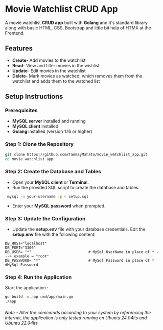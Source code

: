 # Movie Watchlist CRUD App

A movie watchlist **CRUD app** built with **Golang** and it's standard library along with basic HTML, CSS, Bootstrap and little bit help of HTMX at the Frontend.

## Features

- **Create**- Add movies to the watchlist
- **Read**- View and filter movies in the wishlist
- **Update**- Edit movies in the watchlist
- **Delete**- Mark movies as watched, which removes them from the watchlist and adds them to the watched list
  
## Setup Instructions

### Prerequisites

- **MySQL server** installed and running
- **MySQL client** installed
- **Golang** installed (version 1.16 or higher)
  
### Step 1: Clone the Repository

```sh
git clone https://github.com/TanmayMahato/movie_watchlist_app.git
cd movie_watchlist_app
```

### Step 2: Create the Database and Tables

- Open your **MySQL client** or **Terminal**.
- Run the provided SQL script to create the database and tables.

```sh
 mysql -u your-username -p < setup.sql
 ```

- Enter your **MySQL password** when prompted.

### Step 3: Update the Configuration

- Update the **setup.env** file with your database credentials.
Edit the **setup.env** file with the following content:

```env
DB_HOST="localhost"
DB_PORT="3306"
DB_USER= "*"                          # MySql UserName in place of * ---> example = "root"
DB_PASSWORD= "*"                      # MySql Password in place of *                     #MySql Password
```  

### Step 4: Run the Application

Start the application :  

```sh
go build -o app cmd/app/main.go
./app 
```

###### *Note - Alter the commands according to your system by referencing the internet, the application is only tested running on Ubuntu 24.04lts and Ubuntu 22.04lts*